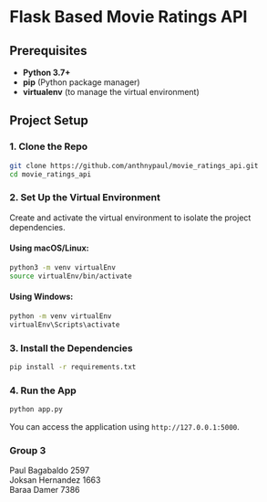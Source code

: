 # Flask Based Movie Ratings API 

## Prerequisites
- **Python 3.7+**
- **pip** (Python package manager)
- **virtualenv** (to manage the virtual environment)

## Project Setup
### 1. Clone the Repo
```bash
git clone https://github.com/anthnypaul/movie_ratings_api.git
cd movie_ratings_api
```

### 2. Set Up the Virtual Environment

Create and activate the virtual environment to isolate the project dependencies.

#### Using macOS/Linux:

```bash
python3 -m venv virtualEnv
source virtualEnv/bin/activate
```

#### Using Windows:

```bash
python -m venv virtualEnv
virtualEnv\Scripts\activate
```

### 3. Install the Dependencies

```bash
pip install -r requirements.txt
```

### 4. Run the App

```bash
python app.py
```

You can access the application using `http://127.0.0.1:5000`.

### Group 3
Paul Bagabaldo 2597\
Joksan Hernandez 1663\
Baraa Damer 7386
